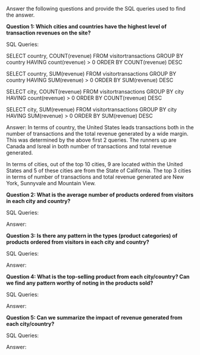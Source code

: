 Answer the following questions and provide the SQL queries used to find the answer.

    
**Question 1: Which cities and countries have the highest level of transaction revenues on the site?**


SQL Queries:

SELECT country, COUNT(revenue)
FROM visitortransactions
GROUP BY country
HAVING count(revenue) > 0
ORDER BY COUNT(revenue) DESC

SELECT country, SUM(revenue)
FROM visitortransactions
GROUP BY country
HAVING SUM(revenue) > 0
ORDER BY SUM(revenue) DESC

SELECT city, COUNT(revenue)
FROM visitortransactions
GROUP BY city
HAVING count(revenue) > 0
ORDER BY COUNT(revenue) DESC

SELECT city, SUM(revenue)
FROM visitortransactions
GROUP BY city
HAVING SUM(revenue) > 0
ORDER BY SUM(revenue) DESC

Answer:
In terms of country, the United States leads transactions both in the number of transactions and the total revenue generated by a wide margin. This was determined by the above first 2 queries. The runners up are Canada and Isreal in both number of transactions and total revenue generated.

In terms of cities, out of the top 10 cities, 9 are located within the United States and 5 of these cities are from the State of California. The top 3 cities in terms of number of transactions and total revenue generated are New York, Sunnyvale and Mountain View. 




**Question 2: What is the average number of products ordered from visitors in each city and country?**


SQL Queries:



Answer:





**Question 3: Is there any pattern in the types (product categories) of products ordered from visitors in each city and country?**


SQL Queries:



Answer:





**Question 4: What is the top-selling product from each city/country? Can we find any pattern worthy of noting in the products sold?**


SQL Queries:



Answer:





**Question 5: Can we summarize the impact of revenue generated from each city/country?**

SQL Queries:



Answer:







